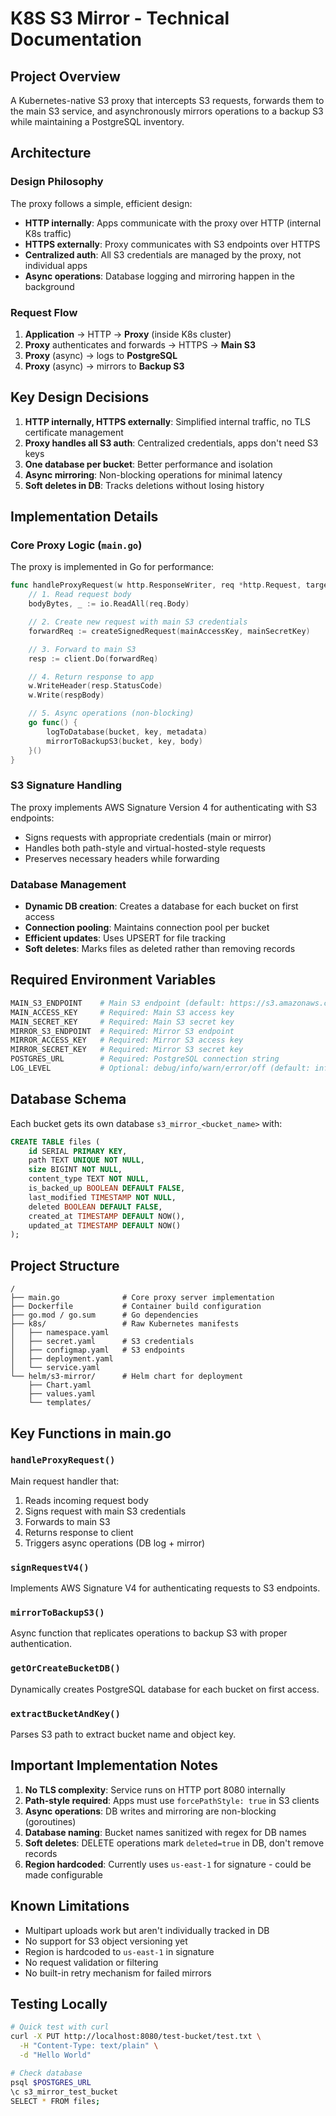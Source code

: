 # K8S S3 Mirror - Technical Documentation

## Project Overview

A Kubernetes-native S3 proxy that intercepts S3 requests, forwards them to the main S3 service, and asynchronously mirrors operations to a backup S3 while maintaining a PostgreSQL inventory.

## Architecture

### Design Philosophy

The proxy follows a simple, efficient design:
- **HTTP internally**: Apps communicate with the proxy over HTTP (internal K8s traffic)
- **HTTPS externally**: Proxy communicates with S3 endpoints over HTTPS
- **Centralized auth**: All S3 credentials are managed by the proxy, not individual apps
- **Async operations**: Database logging and mirroring happen in the background

### Request Flow

1. **Application** → HTTP → **Proxy** (inside K8s cluster)
2. **Proxy** authenticates and forwards → HTTPS → **Main S3**
3. **Proxy** (async) → logs to **PostgreSQL**
4. **Proxy** (async) → mirrors to **Backup S3**

## Key Design Decisions

1. **HTTP internally, HTTPS externally**: Simplified internal traffic, no TLS certificate management
2. **Proxy handles all S3 auth**: Centralized credentials, apps don't need S3 keys
3. **One database per bucket**: Better performance and isolation
4. **Async mirroring**: Non-blocking operations for minimal latency
5. **Soft deletes in DB**: Tracks deletions without losing history

## Implementation Details

### Core Proxy Logic (`main.go`)

The proxy is implemented in Go for performance:

```go
func handleProxyRequest(w http.ResponseWriter, req *http.Request, targetURL *url.URL) {
    // 1. Read request body
    bodyBytes, _ := io.ReadAll(req.Body)

    // 2. Create new request with main S3 credentials
    forwardReq := createSignedRequest(mainAccessKey, mainSecretKey)

    // 3. Forward to main S3
    resp := client.Do(forwardReq)

    // 4. Return response to app
    w.WriteHeader(resp.StatusCode)
    w.Write(respBody)

    // 5. Async operations (non-blocking)
    go func() {
        logToDatabase(bucket, key, metadata)
        mirrorToBackupS3(bucket, key, body)
    }()
}
```

### S3 Signature Handling

The proxy implements AWS Signature Version 4 for authenticating with S3 endpoints:
- Signs requests with appropriate credentials (main or mirror)
- Handles both path-style and virtual-hosted-style requests
- Preserves necessary headers while forwarding

### Database Management

- **Dynamic DB creation**: Creates a database for each bucket on first access
- **Connection pooling**: Maintains connection pool per bucket
- **Efficient updates**: Uses UPSERT for file tracking
- **Soft deletes**: Marks files as deleted rather than removing records

## Required Environment Variables

```bash
MAIN_S3_ENDPOINT    # Main S3 endpoint (default: https://s3.amazonaws.com)
MAIN_ACCESS_KEY     # Required: Main S3 access key
MAIN_SECRET_KEY     # Required: Main S3 secret key
MIRROR_S3_ENDPOINT  # Required: Mirror S3 endpoint
MIRROR_ACCESS_KEY   # Required: Mirror S3 access key
MIRROR_SECRET_KEY   # Required: Mirror S3 secret key
POSTGRES_URL        # Required: PostgreSQL connection string
LOG_LEVEL           # Optional: debug/info/warn/error/off (default: info)
```

## Database Schema

Each bucket gets its own database `s3_mirror_<bucket_name>` with:

```sql
CREATE TABLE files (
    id SERIAL PRIMARY KEY,
    path TEXT UNIQUE NOT NULL,
    size BIGINT NOT NULL,
    content_type TEXT NOT NULL,
    is_backed_up BOOLEAN DEFAULT FALSE,
    last_modified TIMESTAMP NOT NULL,
    deleted BOOLEAN DEFAULT FALSE,
    created_at TIMESTAMP DEFAULT NOW(),
    updated_at TIMESTAMP DEFAULT NOW()
);
```

## Project Structure

```
/
├── main.go              # Core proxy server implementation
├── Dockerfile           # Container build configuration
├── go.mod / go.sum      # Go dependencies
├── k8s/                 # Raw Kubernetes manifests
│   ├── namespace.yaml
│   ├── secret.yaml      # S3 credentials
│   ├── configmap.yaml   # S3 endpoints
│   ├── deployment.yaml
│   └── service.yaml
└── helm/s3-mirror/      # Helm chart for deployment
    ├── Chart.yaml
    ├── values.yaml
    └── templates/
```

## Key Functions in main.go

### `handleProxyRequest()`
Main request handler that:
1. Reads incoming request body
2. Signs request with main S3 credentials
3. Forwards to main S3
4. Returns response to client
5. Triggers async operations (DB log + mirror)

### `signRequestV4()`
Implements AWS Signature V4 for authenticating requests to S3 endpoints.

### `mirrorToBackupS3()`
Async function that replicates operations to backup S3 with proper authentication.

### `getOrCreateBucketDB()`
Dynamically creates PostgreSQL database for each bucket on first access.

### `extractBucketAndKey()`
Parses S3 path to extract bucket name and object key.

## Important Implementation Notes

1. **No TLS complexity**: Service runs on HTTP port 8080 internally
2. **Path-style required**: Apps must use `forcePathStyle: true` in S3 clients
3. **Async operations**: DB writes and mirroring are non-blocking (goroutines)
4. **Database naming**: Bucket names sanitized with regex for DB names
5. **Soft deletes**: DELETE operations mark `deleted=true` in DB, don't remove records
6. **Region hardcoded**: Currently uses `us-east-1` for signature - could be made configurable

## Known Limitations

- Multipart uploads work but aren't individually tracked in DB
- No support for S3 object versioning yet
- Region is hardcoded to `us-east-1` in signature
- No request validation or filtering
- No built-in retry mechanism for failed mirrors

## Testing Locally

```bash
# Quick test with curl
curl -X PUT http://localhost:8080/test-bucket/test.txt \
  -H "Content-Type: text/plain" \
  -d "Hello World"

# Check database
psql $POSTGRES_URL
\c s3_mirror_test_bucket
SELECT * FROM files;
```